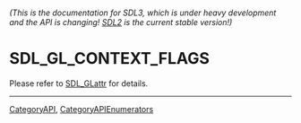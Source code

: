 ###### (This is the documentation for SDL3, which is under heavy development and the API is changing! [SDL2](https://wiki.libsdl.org/SDL2/) is the current stable version!)
# SDL_GL_CONTEXT_FLAGS

Please refer to [SDL_GLattr](SDL_GLattr) for details.

----
[CategoryAPI](CategoryAPI), [CategoryAPIEnumerators](CategoryAPIEnumerators)

